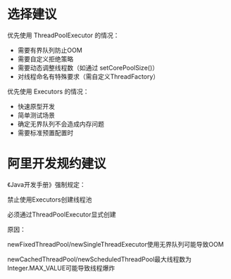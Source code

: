 # 选择建议
优先使用 ThreadPoolExecutor 的情况：
* 需要有界队列防止OOM
* 需要自定义拒绝策略
* 需要动态调整线程数（如通过 setCorePoolSize()）
* 对线程命名有特殊要求（需自定义ThreadFactory）

优先使用 Executors 的情况：
* 快速原型开发
* 简单测试场景
* 确定无界队列不会造成内存问题
* 需要标准预置配置时

# 阿里开发规约建议
《Java开发手册》强制规定：

禁止使用Executors创建线程池

必须通过ThreadPoolExecutor显式创建

原因：

newFixedThreadPool/newSingleThreadExecutor使用无界队列可能导致OOM

newCachedThreadPool/newScheduledThreadPool最大线程数为Integer.MAX_VALUE可能导致线程爆炸
